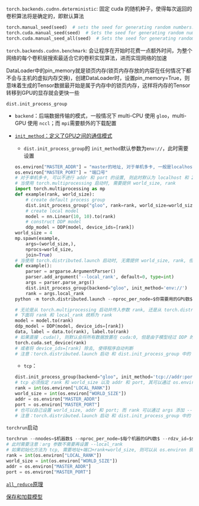 ```torch.backends.cudnn.deterministic```: 固定 cuda 的随机种子，使得每次返回的卷积算法将是确定的，即默认算法

```python
torch.manual_seed(seed)  # sets the seed for generating random numbers.
torch.cuda.manual_seed(seed)  # Sets the seed for generating random numbers for the current GPU.
torch.cuda.manual_seed_all(seed)  # Sets the seed for generating random numbers on all GPUs.
```

```torch.backends.cudnn.benchmark```: 会让程序在开始时花费一点额外时间，为整个网络的每个卷积层搜索最适合它的卷积实现算法，进而实现网络的加速

DataLoader中的pin_memory就是锁页内存(锁页内存存放的内容在任何情况下都不会与主机的虚拟内存交换)，创建DataLoader时，设置pin_memory=True，则意味着生成的Tensor数据最开始是属于内存中的锁页内存，这样将内存的Tensor转移到GPU的显存就会更快一些

```dist.init_process_group```

- ```backend```：后端数据传输的模式，一般情况下 multi-CPU 使用 ```gloo```，multi-GPU 使用 ```nccl```；而 ```mpi```需要额外的下载配置

- [```init_method```：定义了GPU之间的通信模式](https://pytorch.org/docs/stable/distributed.html#tcp-initialization)
  
  - ```dist.init_process_group```的 ```init_method```默认参数为```env://```，此时需要设置
  
  ```python
  os.environ["MASTER_ADDR"] = "master的地址, 对于单机多卡, 一般是localhost; 而对于多机多卡, 一般是master:0 的机器的地址"
  os.environ["MASTER_PORT"] = "端口号"
  # 对于单机多卡, 可以不进行 addr 和 port 的设置, 则此时默认为 localhost 和 29500
  # 当使用 torch.multiprocessing 启动时, 需要提供 world_size, rank
  import torch.multiprocessing as mp
  def example(rank, world_size):
      # create default process group
      dist.init_process_group("gloo", rank=rank, world_size=world_size)
      # create local model
      model = nn.Linear(10, 10).to(rank)
      # construct DDP model
      ddp_model = DDP(model, device_ids=[rank])
  world_size = 4
  mp.spawn(example,
      args=(world_size,),
      nprocs=world_size,
      join=True)
  # 当使用 torch.distributed.launch 启动时, 无需提供 world_size, rank, 但需要在命令行提供 --nproc_per_node, 同时需要指定额外参数 --local-rank(不需要自己传参)
  def example():
      parser = argparse.ArgumentParser()
      parser.add_argument('--local_rank', default=0, type=int)
      args = parser.parse_args()
      dist.init_process_group(backend="gloo", init_method='env://')
      rank = args.local_rank
  python -m torch.distributed.launch --nproc_per_node=$你需要用的GPU数$ yourfile.py
  
  # 无论是从 torch.multiprocessing 启动并传入参数 rank, 还是从 torch.distributed.launch 启动 传入 local_rank, 在模型和数据 forward 时都需要将其转移到上面：
  # 下面将 rank 和 local_rank 统称为 rank
  model = model.to(rank)
  ddp_model = DDP(model, device_ids=[rank])
  data, label = data.to(rank), label.to(rank)
  # 如果直接 .cuda(), 则默认会将所有数据放置在 cuda:0, 但是由于模型经过 DDP 的包装并加上device_ids=[rank]后, 复制到了各个GPU上, 这时进行 model(data.cuda()) 会报错数据与模型参数不在同一个 device 上; 如果要使用 .cuda(), 则需要在开始时设置：
  torch.cuda.set_device(rank)
  # 或者将 device_ids=[rank] 除去, 使得程序自动判断
  # 注意：torch.distributed.launch 启动 和 dist.init_process_group 中的 world_size 设置不要和 --nproc_per_node 一起/或者不能不一致, 否则会卡住; 同时, 不能只设置 world_size 而不设置 rank 和 不加 --nproc_per_node, 也会导致卡住
  ```
  - ```tcp```：
  
  ```python
  dist.init_process_group(backend="gloo", init_method='tcp://addr:port', rank=rank, world_size=world_size)
  # tcp 必须指定 rank 和 world_size 以及 addr 和 port, 其可以通过 os.environ 获得：
  rank = int(os.environ["LOCAL_RANK"])
  world_size = int(os.environ["WORLD_SIZE"])
  addr = os.environ["MASTER_ADDR"]
  port = os.environ["MASTER_PORT"]
  # 也可以自己设置 world_size, addr 和 port; 而 rank 可以通过 args 添加 --local_rank 使得程序自动输入, 并通过 args.local_rank 获得
  # 注意：torch.distributed.launch 启动 和 dist.init_process_group 中的 world_size 设置不要和 --nproc_per_node 一起/或者不能不一致, 否则会卡住; 所以可以自己设置 world_size 而不传入参数 --nproc_per_node
  ```

```torchrun```启动

```python
torchrun --nnodes=$机器数$ --nproc_per_node=$每个机器的GPU数$ --rdzv_id=$$ --rdzv_backend=c10d --rdzv_endpoint=$MASTER_ADDR:MASTER_PORT$ yourfile.py
# 此时需要注意：arg 参数不需要再设置 --local_rank
# 如果初始化方法为 tcp, 需要地址+端口+rank+world_size, 则可以从 os.environ 获取
rank = int(os.environ["LOCAL_RANK"])
world_size = int(os.environ["WORLD_SIZE"])
addr = os.environ["MASTER_ADDR"]
port = os.environ["MASTER_PORT"]
```

[```all_reduce```原理](https://tech.preferred.jp/en/blog/technologies-behind-distributed-deep-learning-allreduce/)

[保存和加载模型](https://pytorch.org/tutorials/beginner/saving_loading_models.html)

